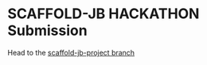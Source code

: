 # SCAFFOLD-JB HACKATHON Submission

Head to the [scaffold-jb-project branch](https://github.com/jjranalli/scaffold-jb-project/tree/scaffold-jb)
